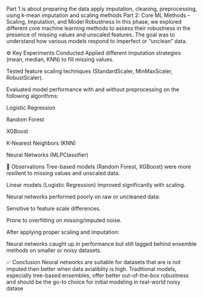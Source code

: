 Part 1 is about preparing the data apply imputation, cleaning, preprocessing, using k-mean imputation and scaling methods
Part 2: Core ML Methods – Scaling, Imputation, and Model Robustness
In this phase, we explored different core machine learning methods to assess their robustness in the presence of missing values and unscaled features. The goal was to understand how various models respond to imperfect or “unclean” data.

⚙️ Key Experiments Conducted
Applied different imputation strategies (mean, median, KNN) to fill missing values.

Tested feature scaling techniques (StandardScaler, MinMaxScaler, RobustScaler).

Evaluated model performance with and without preprocessing on the following algorithms:

Logistic Regression

Random Forest

XGBoost

K-Nearest Neighbors (KNN)

Neural Networks (MLPClassifier)

🧪 Observations
Tree-based models (Random Forest, XGBoost) were more resilient to missing values and unscaled data.

Linear models (Logistic Regression) improved significantly with scaling.

Neural networks performed poorly on raw or uncleaned data:

Sensitive to feature scale differences.

Prone to overfitting on missing/imputed noise.

After applying proper scaling and imputation:

Neural networks caught up in performance but still lagged behind ensemble methods on smaller or noisy datasets.

✅ Conclusion
Neural networks are suitable for datasets that are is not imputed then better when data avialiblity is high. Traditional models, especially tree-based ensembles, offer better out-of-the-box robustness and should be the go-to choice for initial modeling in real-world noisy datase
